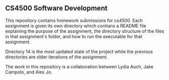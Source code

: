 ## CS4500 Software Development
This repository contains homework submissions for cs4500.
Each assignment is given its own directory which contians a README file explaining the purpose of the assignment, the directory structure of the files in that assignment's folder, and how to run the executable for that assignment.

Directory 14 is the most updated state of the project while the previous directories are older iterations of the assignment. 

The work in this repository is a collaboration between Lydia Auch, Jake Campolo, and Alex Jo. 

